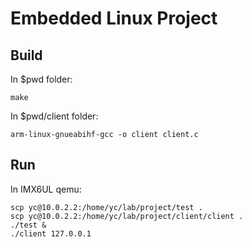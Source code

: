 # Embedded Linux Project
## Build
In $pwd folder:
```shell
make
```
In $pwd/client folder:
```shell
arm-linux-gnueabihf-gcc -o client client.c
```
## Run
In IMX6UL qemu:
```shell
scp yc@10.0.2.2:/home/yc/lab/project/test .
scp yc@10.0.2.2:/home/yc/lab/project/client/client .
./test &
./client 127.0.0.1
```
